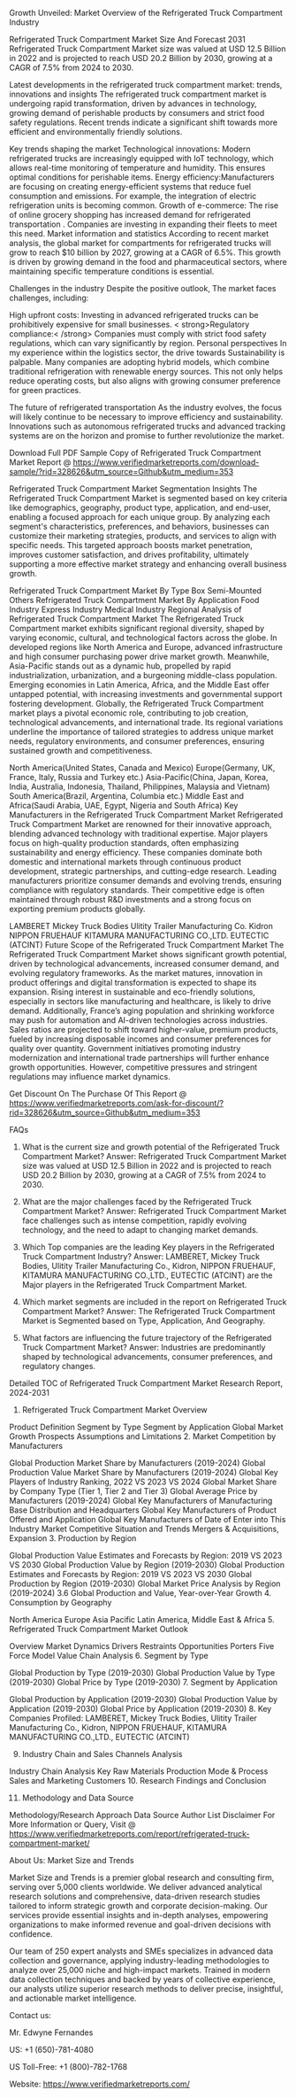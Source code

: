 Growth Unveiled: Market Overview of the Refrigerated Truck Compartment Industry


Refrigerated Truck Compartment Market Size And Forecast 2031
Refrigerated Truck Compartment Market size was valued at USD 12.5 Billion in 2022 and is projected to reach USD 20.2 Billion by 2030, growing at a CAGR of 7.5% from 2024 to 2030.

Latest developments in the refrigerated truck compartment market: trends, innovations and insights
The refrigerated truck compartment market is undergoing rapid transformation, driven by advances in technology, growing demand of perishable products by consumers and strict food safety regulations. Recent trends indicate a significant shift towards more efficient and environmentally friendly solutions.

Key trends shaping the market
Technological innovations: Modern refrigerated trucks are increasingly equipped with IoT technology, which allows real-time monitoring of temperature and humidity. This ensures optimal conditions for perishable items.
Energy efficiency:Manufacturers are focusing on creating energy-efficient systems that reduce fuel consumption and emissions. For example, the integration of electric refrigeration units is becoming common.
Growth of e-commerce: The rise of online grocery shopping has increased demand for refrigerated transportation . Companies are investing in expanding their fleets to meet this need.
Market information and statistics
According to recent market analysis, the global market for compartments for refrigerated trucks will grow to reach $10 billion by 2027, growing at a CAGR of 6.5%. This growth is driven by growing demand in the food and pharmaceutical sectors, where maintaining specific temperature conditions is essential.

Challenges in the industry
Despite the positive outlook, The market faces challenges, including:

High upfront costs: Investing in advanced refrigerated trucks can be prohibitively expensive for small businesses.
< strong>Regulatory compliance:< /strong> Companies must comply with strict food safety regulations, which can vary significantly by region.
Personal perspectives
In my experience within the logistics sector, the drive towards Sustainability is palpable. Many companies are adopting hybrid models, which combine traditional refrigeration with renewable energy sources. This not only helps reduce operating costs, but also aligns with growing consumer preference for green practices.

The future of refrigerated transportation
As the industry evolves, the focus will likely continue to be necessary to improve efficiency and sustainability. Innovations such as autonomous refrigerated trucks and advanced tracking systems are on the horizon and promise to further revolutionize the market.

Download Full PDF Sample Copy of Refrigerated Truck Compartment Market Report @ https://www.verifiedmarketreports.com/download-sample/?rid=328626&utm_source=Github&utm_medium=353

Refrigerated Truck Compartment Market Segmentation Insights
The Refrigerated Truck Compartment Market is segmented based on key criteria like demographics, geography, product type, application, and end-user, enabling a focused approach for each unique group. By analyzing each segment's characteristics, preferences, and behaviors, businesses can customize their marketing strategies, products, and services to align with specific needs. This targeted approach boosts market penetration, improves customer satisfaction, and drives profitability, ultimately supporting a more effective market strategy and enhancing overall business growth.

Refrigerated Truck Compartment Market By Type
Box
Semi-Mounted
Others
Refrigerated Truck Compartment Market By Application
Food Industry
Express Industry
Medical Industry
Regional Analysis of Refrigerated Truck Compartment Market
The Refrigerated Truck Compartment market exhibits significant regional diversity, shaped by varying economic, cultural, and technological factors across the globe. In developed regions like North America and Europe, advanced infrastructure and high consumer purchasing power drive market growth. Meanwhile, Asia-Pacific stands out as a dynamic hub, propelled by rapid industrialization, urbanization, and a burgeoning middle-class population. Emerging economies in Latin America, Africa, and the Middle East offer untapped potential, with increasing investments and governmental support fostering development. Globally, the Refrigerated Truck Compartment market plays a pivotal economic role, contributing to job creation, technological advancements, and international trade. Its regional variations underline the importance of tailored strategies to address unique market needs, regulatory environments, and consumer preferences, ensuring sustained growth and competitiveness.

North America(United States, Canada and Mexico)
Europe(Germany, UK, France, Italy, Russia and Turkey etc.)
Asia-Pacific(China, Japan, Korea, India, Australia, Indonesia, Thailand, Philippines, Malaysia and Vietnam)
South America(Brazil, Argentina, Columbia etc.)
Middle East and Africa(Saudi Arabia, UAE, Egypt, Nigeria and South Africa)
Key Manufacturers in the Refrigerated Truck Compartment Market
Refrigerated Truck Compartment Market are renowned for their innovative approach, blending advanced technology with traditional expertise. Major players focus on high-quality production standards, often emphasizing sustainability and energy efficiency. These companies dominate both domestic and international markets through continuous product development, strategic partnerships, and cutting-edge research. Leading manufacturers prioritize consumer demands and evolving trends, ensuring compliance with regulatory standards. Their competitive edge is often maintained through robust R&D investments and a strong focus on exporting premium products globally.

LAMBERET
Mickey Truck Bodies
Ulitity Trailer Manufacturing Co.
Kidron
NIPPON FRUEHAUF
KITAMURA MANUFACTURING CO.,LTD.
EUTECTIC (ATCINT)
Future Scope of the Refrigerated Truck Compartment Market
The Refrigerated Truck Compartment Market shows significant growth potential, driven by technological advancements, increased consumer demand, and evolving regulatory frameworks. As the market matures, innovation in product offerings and digital transformation is expected to shape its expansion. Rising interest in sustainable and eco-friendly solutions, especially in sectors like manufacturing and healthcare, is likely to drive demand. Additionally, France’s aging population and shrinking workforce may push for automation and AI-driven technologies across industries. Sales ratios are projected to shift toward higher-value, premium products, fueled by increasing disposable incomes and consumer preferences for quality over quantity. Government initiatives promoting industry modernization and international trade partnerships will further enhance growth opportunities. However, competitive pressures and stringent regulations may influence market dynamics.

Get Discount On The Purchase Of This Report @ https://www.verifiedmarketreports.com/ask-for-discount/?rid=328626&utm_source=Github&utm_medium=353

FAQs
1. What is the current size and growth potential of the Refrigerated Truck Compartment Market?
Answer: Refrigerated Truck Compartment Market size was valued at USD 12.5 Billion in 2022 and is projected to reach USD 20.2 Billion by 2030, growing at a CAGR of 7.5% from 2024 to 2030.

2. What are the major challenges faced by the Refrigerated Truck Compartment Market?
Answer: Refrigerated Truck Compartment Market face challenges such as intense competition, rapidly evolving technology, and the need to adapt to changing market demands.

3. Which Top companies are the leading Key players in the Refrigerated Truck Compartment Industry?
Answer: LAMBERET, Mickey Truck Bodies, Ulitity Trailer Manufacturing Co., Kidron, NIPPON FRUEHAUF, KITAMURA MANUFACTURING CO.,LTD., EUTECTIC (ATCINT) are the Major players in the Refrigerated Truck Compartment Market.

4. Which market segments are included in the report on Refrigerated Truck Compartment Market?
Answer: The Refrigerated Truck Compartment Market is Segmented based on Type, Application, And Geography.

5. What factors are influencing the future trajectory of the Refrigerated Truck Compartment Market?
Answer: Industries are predominantly shaped by technological advancements, consumer preferences, and regulatory changes.

Detailed TOC of Refrigerated Truck Compartment Market Research Report, 2024-2031
1. Refrigerated Truck Compartment Market Overview

Product Definition
Segment by Type
Segment by Application
Global Market Growth Prospects
Assumptions and Limitations
2. Market Competition by Manufacturers

Global Production Market Share by Manufacturers (2019-2024)
Global Production Value Market Share by Manufacturers (2019-2024)
Global Key Players of Industry Ranking, 2022 VS 2023 VS 2024
Global Market Share by Company Type (Tier 1, Tier 2 and Tier 3)
Global Average Price by Manufacturers (2019-2024)
Global Key Manufacturers of Manufacturing Base Distribution and Headquarters
Global Key Manufacturers of Product Offered and Application
Global Key Manufacturers of Date of Enter into This Industry
Market Competitive Situation and Trends
Mergers & Acquisitions, Expansion
3. Production by Region

Global Production Value Estimates and Forecasts by Region: 2019 VS 2023 VS 2030
Global Production Value by Region (2019-2030)
Global Production Estimates and Forecasts by Region: 2019 VS 2023 VS 2030
Global Production by Region (2019-2030)
Global Market Price Analysis by Region (2019-2024) 3.6 Global Production and Value, Year-over-Year Growth
4. Consumption by Geography

North America
Europe
Asia Pacific
Latin America, Middle East & Africa
5. Refrigerated Truck Compartment Market Outlook

Overview
Market Dynamics
Drivers
Restraints
Opportunities
Porters Five Force Model
Value Chain Analysis 
6. Segment by Type

Global Production by Type (2019-2030)
Global Production Value by Type (2019-2030)
Global Price by Type (2019-2030)
7. Segment by Application

Global Production by Application (2019-2030)
Global Production Value by Application (2019-2030)
Global Price by Application (2019-2030)
8. Key Companies Profiled: LAMBERET, Mickey Truck Bodies, Ulitity Trailer Manufacturing Co., Kidron, NIPPON FRUEHAUF, KITAMURA MANUFACTURING CO.,LTD., EUTECTIC (ATCINT)

9. Industry Chain and Sales Channels Analysis

Industry Chain Analysis
Key Raw Materials
Production Mode & Process
Sales and Marketing
Customers
10. Research Findings and Conclusion

11. Methodology and Data Source

Methodology/Research Approach
Data Source
Author List
Disclaimer
For More Information or Query, Visit @ https://www.verifiedmarketreports.com/report/refrigerated-truck-compartment-market/

About Us: Market Size and Trends

Market Size and Trends is a premier global research and consulting firm, serving over 5,000 clients worldwide. We deliver advanced analytical research solutions and comprehensive, data-driven research studies tailored to inform strategic growth and corporate decision-making. Our services provide essential insights and in-depth analyses, empowering organizations to make informed revenue and goal-driven decisions with confidence.

Our team of 250 expert analysts and SMEs specializes in advanced data collection and governance, applying industry-leading methodologies to analyze over 25,000 niche and high-impact markets. Trained in modern data collection techniques and backed by years of collective experience, our analysts utilize superior research methods to deliver precise, insightful, and actionable market intelligence.

Contact us:

Mr. Edwyne Fernandes

US: +1 (650)-781-4080

US Toll-Free: +1 (800)-782-1768

Website: https://www.verifiedmarketreports.com/
